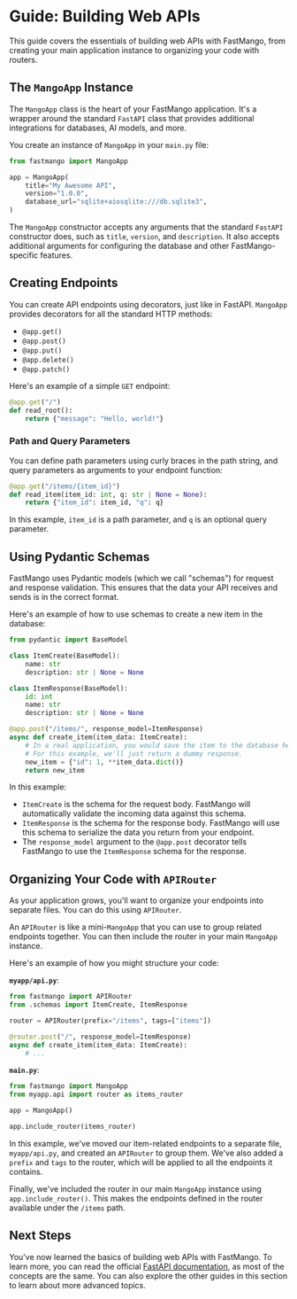 # Guide: Building Web APIs

This guide covers the essentials of building web APIs with FastMango, from creating your main application instance to organizing your code with routers.

## The `MangoApp` Instance

The `MangoApp` class is the heart of your FastMango application. It's a wrapper around the standard `FastAPI` class that provides additional integrations for databases, AI models, and more.

You create an instance of `MangoApp` in your `main.py` file:

```python
from fastmango import MangoApp

app = MangoApp(
    title="My Awesome API",
    version="1.0.0",
    database_url="sqlite+aiosqlite:///db.sqlite3",
)
```

The `MangoApp` constructor accepts any arguments that the standard `FastAPI` constructor does, such as `title`, `version`, and `description`. It also accepts additional arguments for configuring the database and other FastMango-specific features.

## Creating Endpoints

You can create API endpoints using decorators, just like in FastAPI. `MangoApp` provides decorators for all the standard HTTP methods:

- `@app.get()`
- `@app.post()`
- `@app.put()`
- `@app.delete()`
- `@app.patch()`

Here's an example of a simple `GET` endpoint:

```python
@app.get("/")
def read_root():
    return {"message": "Hello, world!"}
```

### Path and Query Parameters

You can define path parameters using curly braces in the path string, and query parameters as arguments to your endpoint function:

```python
@app.get("/items/{item_id}")
def read_item(item_id: int, q: str | None = None):
    return {"item_id": item_id, "q": q}
```

In this example, `item_id` is a path parameter, and `q` is an optional query parameter.

## Using Pydantic Schemas

FastMango uses Pydantic models (which we call "schemas") for request and response validation. This ensures that the data your API receives and sends is in the correct format.

Here's an example of how to use schemas to create a new item in the database:

```python
from pydantic import BaseModel

class ItemCreate(BaseModel):
    name: str
    description: str | None = None

class ItemResponse(BaseModel):
    id: int
    name: str
    description: str | None = None

@app.post("/items/", response_model=ItemResponse)
async def create_item(item_data: ItemCreate):
    # In a real application, you would save the item to the database here.
    # For this example, we'll just return a dummy response.
    new_item = {"id": 1, **item_data.dict()}
    return new_item
```

In this example:

- `ItemCreate` is the schema for the request body. FastMango will automatically validate the incoming data against this schema.
- `ItemResponse` is the schema for the response body. FastMango will use this schema to serialize the data you return from your endpoint.
- The `response_model` argument to the `@app.post` decorator tells FastMango to use the `ItemResponse` schema for the response.

## Organizing Your Code with `APIRouter`

As your application grows, you'll want to organize your endpoints into separate files. You can do this using `APIRouter`.

An `APIRouter` is like a mini-`MangoApp` that you can use to group related endpoints together. You can then include the router in your main `MangoApp` instance.

Here's an example of how you might structure your code:

**`myapp/api.py`**:

```python
from fastmango import APIRouter
from .schemas import ItemCreate, ItemResponse

router = APIRouter(prefix="/items", tags=["items"])

@router.post("/", response_model=ItemResponse)
async def create_item(item_data: ItemCreate):
    # ...
```

**`main.py`**:

```python
from fastmango import MangoApp
from myapp.api import router as items_router

app = MangoApp()

app.include_router(items_router)
```

In this example, we've moved our item-related endpoints to a separate file, `myapp/api.py`, and created an `APIRouter` to group them. We've also added a `prefix` and `tags` to the router, which will be applied to all the endpoints it contains.

Finally, we've included the router in our main `MangoApp` instance using `app.include_router()`. This makes the endpoints defined in the router available under the `/items` path.

## Next Steps

You've now learned the basics of building web APIs with FastMango. To learn more, you can read the official [FastAPI documentation](https://fastapi.tiangolo.com/), as most of the concepts are the same. You can also explore the other guides in this section to learn about more advanced topics.
